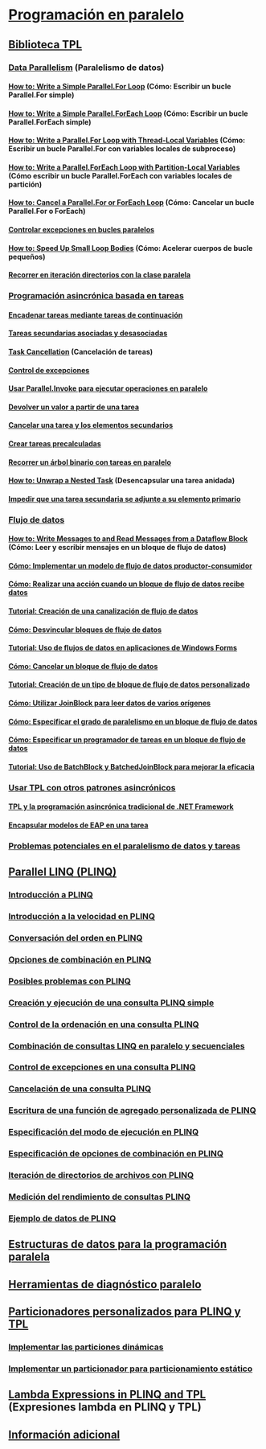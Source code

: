 # [Programación en paralelo](index.md)
## [Biblioteca TPL](task-parallel-library-tpl.md)
### [Data Parallelism](data-parallelism-task-parallel-library.md) (Paralelismo de datos)
#### [How to: Write a Simple Parallel.For Loop](how-to-write-a-simple-parallel-for-loop.md) (Cómo: Escribir un bucle Parallel.For simple)
#### [How to: Write a Simple Parallel.ForEach Loop](how-to-write-a-simple-parallel-foreach-loop.md) (Cómo: Escribir un bucle Parallel.ForEach simple)
#### [How to: Write a Parallel.For Loop with Thread-Local Variables](how-to-write-a-parallel-for-loop-with-thread-local-variables.md) (Cómo: Escribir un bucle Parallel.For con variables locales de subproceso)
#### [How to: Write a Parallel.ForEach Loop with Partition-Local Variables](how-to-write-a-parallel-foreach-loop-with-partition-local-variables.md) (Cómo escribir un bucle Parallel.ForEach con variables locales de partición)
#### [How to: Cancel a Parallel.For or ForEach Loop](how-to-cancel-a-parallel-for-or-foreach-loop.md) (Cómo: Cancelar un bucle Parallel.For o ForEach)
#### [Controlar excepciones en bucles paralelos](how-to-handle-exceptions-in-parallel-loops.md)
#### [How to: Speed Up Small Loop Bodies](how-to-speed-up-small-loop-bodies.md) (Cómo: Acelerar cuerpos de bucle pequeños)
#### [Recorrer en iteración directorios con la clase paralela](how-to-iterate-file-directories-with-the-parallel-class.md)
### [Programación asincrónica basada en tareas](task-based-asynchronous-programming.md)
#### [Encadenar tareas mediante tareas de continuación](chaining-tasks-by-using-continuation-tasks.md)
#### [Tareas secundarias asociadas y desasociadas](attached-and-detached-child-tasks.md)
#### [Task Cancellation](task-cancellation.md) (Cancelación de tareas)
#### [Control de excepciones](exception-handling-task-parallel-library.md)
#### [Usar Parallel.Invoke para ejecutar operaciones en paralelo](how-to-use-parallel-invoke-to-execute-parallel-operations.md)
#### [Devolver un valor a partir de una tarea](how-to-return-a-value-from-a-task.md)
#### [Cancelar una tarea y los elementos secundarios](how-to-cancel-a-task-and-its-children.md)
#### [Crear tareas precalculadas](how-to-create-pre-computed-tasks.md)
#### [Recorrer un árbol binario con tareas en paralelo](how-to-traverse-a-binary-tree-with-parallel-tasks.md)
#### [How to: Unwrap a Nested Task](how-to-unwrap-a-nested-task.md) (Desencapsular una tarea anidada)
#### [Impedir que una tarea secundaria se adjunte a su elemento primario](how-to-prevent-a-child-task-from-attaching-to-its-parent.md)
### [Flujo de datos](dataflow-task-parallel-library.md)
#### [How to: Write Messages to and Read Messages from a Dataflow Block](how-to-write-messages-to-and-read-messages-from-a-dataflow-block.md) (Cómo: Leer y escribir mensajes en un bloque de flujo de datos)
#### [Cómo: Implementar un modelo de flujo de datos productor-consumidor](how-to-implement-a-producer-consumer-dataflow-pattern.md)
#### [Cómo: Realizar una acción cuando un bloque de flujo de datos recibe datos](how-to-perform-action-when-a-dataflow-block-receives-data.md)
#### [Tutorial: Creación de una canalización de flujo de datos](walkthrough-creating-a-dataflow-pipeline.md)
#### [Cómo: Desvincular bloques de flujo de datos](how-to-unlink-dataflow-blocks.md)
#### [Tutorial: Uso de flujos de datos en aplicaciones de Windows Forms](walkthrough-using-dataflow-in-a-windows-forms-application.md)
#### [Cómo: Cancelar un bloque de flujo de datos](how-to-cancel-a-dataflow-block.md)
#### [Tutorial: Creación de un tipo de bloque de flujo de datos personalizado](walkthrough-creating-a-custom-dataflow-block-type.md)
#### [Cómo: Utilizar JoinBlock para leer datos de varios orígenes](how-to-use-joinblock-to-read-data-from-multiple-sources.md)
#### [Cómo: Especificar el grado de paralelismo en un bloque de flujo de datos](how-to-specify-the-degree-of-parallelism-in-a-dataflow-block.md)
#### [Cómo: Especificar un programador de tareas en un bloque de flujo de datos](how-to-specify-a-task-scheduler-in-a-dataflow-block.md)
#### [Tutorial: Uso de BatchBlock y BatchedJoinBlock para mejorar la eficacia](walkthrough-using-batchblock-and-batchedjoinblock-to-improve-efficiency.md)
### [Usar TPL con otros patrones asincrónicos](using-tpl-with-other-asynchronous-patterns.md)
#### [TPL y la programación asincrónica tradicional de .NET Framework](tpl-and-traditional-async-programming.md)
#### [Encapsular modelos de EAP en una tarea](how-to-wrap-eap-patterns-in-a-task.md)
### [Problemas potenciales en el paralelismo de datos y tareas](potential-pitfalls-in-data-and-task-parallelism.md)
## [Parallel LINQ (PLINQ)](parallel-linq-plinq.md)
### [Introducción a PLINQ](introduction-to-plinq.md)
### [Introducción a la velocidad en PLINQ](understanding-speedup-in-plinq.md)
### [Conversación del orden en PLINQ](order-preservation-in-plinq.md)
### [Opciones de combinación en PLINQ](merge-options-in-plinq.md)
### [Posibles problemas con PLINQ](potential-pitfalls-with-plinq.md)
### [Creación y ejecución de una consulta PLINQ simple](how-to-create-and-execute-a-simple-plinq-query.md)
### [Control de la ordenación en una consulta PLINQ](how-to-control-ordering-in-a-plinq-query.md)
### [Combinación de consultas LINQ en paralelo y secuenciales](how-to-combine-parallel-and-sequential-linq-queries.md)
### [Control de excepciones en una consulta PLINQ](how-to-handle-exceptions-in-a-plinq-query.md)
### [Cancelación de una consulta PLINQ](how-to-cancel-a-plinq-query.md)
### [Escritura de una función de agregado personalizada de PLINQ](how-to-write-a-custom-plinq-aggregate-function.md)
### [Especificación del modo de ejecución en PLINQ](how-to-specify-the-execution-mode-in-plinq.md)
### [Especificación de opciones de combinación en PLINQ](how-to-specify-merge-options-in-plinq.md)
### [Iteración de directorios de archivos con PLINQ](how-to-iterate-file-directories-with-plinq.md)
### [Medición del rendimiento de consultas PLINQ](how-to-measure-plinq-query-performance.md)
### [Ejemplo de datos de PLINQ](plinq-data-sample.md)
## [Estructuras de datos para la programación paralela](data-structures-for-parallel-programming.md)
## [Herramientas de diagnóstico paralelo](parallel-diagnostic-tools.md)
## [Particionadores personalizados para PLINQ y TPL](custom-partitioners-for-plinq-and-tpl.md)
### [Implementar las particiones dinámicas](how-to-implement-dynamic-partitions.md)
### [Implementar un particionador para particionamiento estático](how-to-implement-a-partitioner-for-static-partitioning.md)
## [Lambda Expressions in PLINQ and TPL](lambda-expressions-in-plinq-and-tpl.md) (Expresiones lambda en PLINQ y TPL)
## [Información adicional](for-further-reading-parallel-programming.md)
